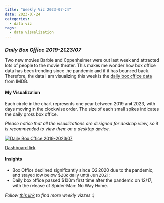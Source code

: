```yaml
---
title: "Weekly Viz 2023-07-24"
date: 2023-07-24
categories:
  - data viz
tags:
  - data visualization
---
```


### *Daily Box Office 2019-2023/07*

Two new movies Barbie and Oppenheimer were out last week and attracted lots of people to the movie theater. This makes me wonder how box office data has been trending since the pandemic and if it has bounced back. Therefore, the data I am visualizing this week is the [daily box office data](https://www.boxofficemojo.com/daily/2023/?view=year) from IMDB.  

#### My Visualization

Each circle in the chart represents one year between 2019 and 2023, with days moving in the clockwise order. The size of each small spikes indicates the daily gross box office.  

*Please notice that all the visualizations are designed for desktop view, so it is recommended to view them on a desktop device.*  

<div class='tableauPlaceholder' id='viz1690257475067' style='position: relative'>
  <noscript><a href='#'>
    <img alt='Daily Box Office 2019-2023&#47;07 ' src='https:&#47;&#47;public.tableau.com&#47;static&#47;images&#47;20&#47;20230724DailyBoxOffice2019-202307&#47;DailyBoxOffice2019-202307&#47;1_rss.png' style='border: none' />
  </a></noscript>
  <object class='tableauViz'  style='display:none;'>
    <param name='host_url' value='https%3A%2F%2Fpublic.tableau.com%2F' />
    <param name='embed_code_version' value='3' />
    <param name='site_root' value='' />
    <param name='name' value='20230724DailyBoxOffice2019-202307&#47;DailyBoxOffice2019-202307' />
    <param name='tabs' value='no' />
    <param name='toolbar' value='yes' />
    <param name='static_image' value='https:&#47;&#47;public.tableau.com&#47;static&#47;images&#47;20&#47;20230724DailyBoxOffice2019-202307&#47;DailyBoxOffice2019-202307&#47;1.png' /> <param name='animate_transition' value='yes' />
    <param name='display_static_image' value='yes' />
    <param name='display_spinner' value='yes' />
    <param name='display_overlay' value='yes' />
    <param name='display_count' value='yes' />
    <param name='language' value='en-US' />
    <param name='filter' value='publish=yes' />
  </object></div>             
  <script type='text/javascript'>                
    var divElement = document.getElementById('viz1690257475067');            
    var vizElement = divElement.getElementsByTagName('object')[0];             
    if ( divElement.offsetWidth > 800 ) { vizElement.style.width='600px';vizElement.style.height='627px';} else if ( divElement.offsetWidth > 500 ) { vizElement.style.width='600px';vizElement.style.height='627px';} else { vizElement.style.width='100%';vizElement.style.height='727px';}            
    var scriptElement = document.createElement('script');    
    scriptElement.src = 'https://public.tableau.com/javascripts/api/viz_v1.js';     
    vizElement.parentNode.insertBefore(scriptElement, vizElement);       
  </script>  

[Dashboard link](https://public.tableau.com/views/20230724DailyBoxOffice2019-202307/DailyBoxOffice2019-202307?:language=en-US&publish=yes&:display_count=n&:origin=viz_share_link)
  
#### Insights
* Box Office declined significantly since Q2 2020 due to the pandemic, and stayed low below $20k daily until Jun 2021;
* Daily box office passed $100m first time after the pandemic on 12/17, with the release of Spider-Man: No Way Home.  
  
*Follow [this link](https://yudong-94.github.io/personal-website/project/WeeklyViz2023/) to find more weekly vizzes :)*
